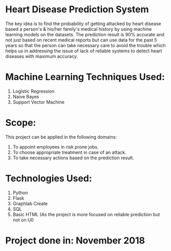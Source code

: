 # Heart Disease Prediction System
The key idea is to find the probability of getting attacked by heart disease based a person's & his/her family's medical history by using machine learning models on the datasets. The prediction result is 90% accurate and not just based on recent medical reports but can use data for the past 5 years so that the person can take necessary care to avoid the trouble which helps us in addressing the issue of lack of reliable systems to detect heart diseases with maximum accuracy.

# Machine Learning Techniques Used:
1. Logistic Regression
2. Naive Bayes
3. Support Vector Machine

# Scope:
This project can be applied in the following domains:
1. To appoint employees in risk prone jobs.
2. To choose appropriate treatment in case of an attack.
3. To take necessary actions based on the prediction result.

# Technologies Used:
1. Python
2. Flask
3. Graphlab Create
4. SQL
5. Basic HTML (As the project is more focused on reliable prediction but not on UI)

# Project done in: November 2018
